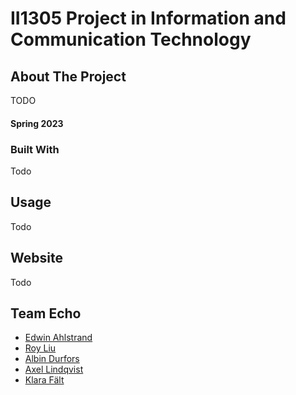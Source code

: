 # II1305 Project in Information and Communication Technology


## About The Project
<!-- Bakgrund -->
TODO
#### Spring 2023

### Built With
Todo
<!-- Lista av språk och verktyg vi använt -->


## Usage
Todo
<!-- Hur man använder produkten -->


## Website
Todo
<!-- Länk till expo -->


## Team Echo
 - [Edwin Ahlstrand](https://github.com/EdwinAhl)
 - [Roy Liu](https://github.com/ruisnake)
 - [Albin Durfors](https://github.com/DrakenDurfors)
 - [Axel Lindqvist](https://github.com/ProgrammingCookies)
 - [Klara Fält](https://github.com/kflt)
<!--[Ditt namn här](länk till din Github-profil)-->
